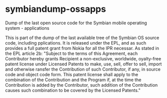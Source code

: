 symbiandump-ossapps
===================

Dump of the last open source code for the Symbian mobile operating system - applications

This is part of the dump of the last available tree of the Symbian OS source code, including
pplications. It is released under the EPL, and as such provides a full patent grant from Nokia
for all the IPR necessar. As stated in the EPL article 2b: "Subject to the terms of this Agreement,
each Contributor hereby grants Recipient a non-exclusive, worldwide, oyalty-free patent license under
Licensed Patents to make, use, sell, offer to sell, import and otherwise ransfer the Contribution of
such Contributor, if any, in source code and object code form. This patent license shall apply to the
combination of the Contribution and the Program if, at the time the Contribution is added by the Contributor,
such addition of the Contribution causes such combination to be covered by the Licensed Patents."
